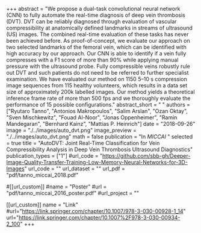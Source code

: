 +++
abstract = "We propose a dual-task convolutional neural network (CNN) to fully automate the real-time diagnosis of deep vein thrombosis (DVT). DVT can be reliably diagnosed through evaluation of vascular compressibility at anatomically defined landmarks in streams of ultrasound (US) images. The combined real-time evaluation of these tasks has never been achieved before. As proof-of-concept, we evaluate our approach on two selected landmarks of the femoral vein, which can be identified with high accuracy by our approach. Our CNN is able to identify if a vein fully compresses with a F1 score of more than 90% while applying manual pressure with the ultrasound probe. Fully compressible veins robustly rule out DVT and such patients do not need to be referred to further specialist examination. We have evaluated our method on 1150 5–10 s compression image sequences from 115 healthy volunteers, which results in a data set size of approximately 200k labelled images. Our method yields a theoretical inference frame rate of more than 500 fps and we thoroughly evaluate the performance of 15 possible configurations."
abstract_short = " "
authors = ["Ryutaro Tanno", "Antonios Makropoulos", "Salim Arslan", "Ozan Oktay", "Sven Mischkewitz", "Fouad Al-Noor", "Jonas Oppenheimer", "Ramin Mandegaran", "Bernhard Kainz", "Mattias P. Heinrich"]
date = "2018-09-26"
image = "./../images/auto_dvt.png"
image_preview = "./../images/auto_dvt.png"
math = false
publication = "In *MICCAI* "
selected = true
title = "AutoDVT: Joint Real-Time Classification for Vein Compressibility Analysis in Deep Vein Thrombosis Ultrasound Diagnostics"
publication_types = ["1"]
#url_code = "https://github.com/sbb-gh/Deeper-Image-Quality-Transfer-Training-Low-Memory-Neural-Networks-for-3D-Images"
url_code = ""
url_dataset = ""
url_pdf = "pdf/tanno_miccai_2018.pdf"

#[[url_custom]]
#name = "Poster"
#url = "pdf/tanno_miccai_2016_poster.pdf"
#url_project = ""

[[url_custom]]
name = "Link"
#url="https://link.springer.com/chapter/10.1007/978-3-030-00928-1_14"
url="https://link.springer.com/chapter/10.1007%2F978-3-030-00934-2_100"
+++


